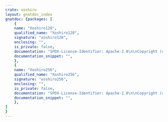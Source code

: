 ```yaml
---
crate: xoshiro
layout: gnatdoc_index
gnatdoc: {packages: [
    {
    name: "Xoshiro128",
    qualified_name: "Xoshiro128",
    signature: "xoshiro128",
    enclosing: "",
    is_private: false,
    documentation: "SPDX-License-Identifier: Apache-2.0\n\nCopyright (c) 2022 onox <denkpadje@gmail.com>\n\nLicensed under the Apache License, Version 2.0 (the \"License\");\nyou may not use this file except in compliance with the License.\nYou may obtain a copy of the License at\n\n    http://www.apache.org/licenses/LICENSE-2.0\n\nUnless required by applicable law or agreed to in writing, software\ndistributed under the License is distributed on an \"AS IS\" BASIS,\nWITHOUT WARRANTIES OR CONDITIONS OF ANY KIND, either express or implied.\nSee the License for the specific language governing permissions and\nlimitations under the License.",
    documentation_snippet: "",
    },
    {
    name: "Xoshiro256",
    qualified_name: "Xoshiro256",
    signature: "xoshiro256",
    enclosing: "",
    is_private: false,
    documentation: "SPDX-License-Identifier: Apache-2.0\n\nCopyright (c) 2022 onox <denkpadje@gmail.com>\n\nLicensed under the Apache License, Version 2.0 (the \"License\");\nyou may not use this file except in compliance with the License.\nYou may obtain a copy of the License at\n\n    http://www.apache.org/licenses/LICENSE-2.0\n\nUnless required by applicable law or agreed to in writing, software\ndistributed under the License is distributed on an \"AS IS\" BASIS,\nWITHOUT WARRANTIES OR CONDITIONS OF ANY KIND, either express or implied.\nSee the License for the specific language governing permissions and\nlimitations under the License.",
    documentation_snippet: "",
    },
]
}
---
```


